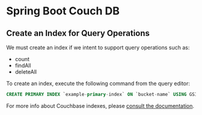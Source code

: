 # Spring Boot Couch DB

## Create an Index for Query Operations

We must create an index if we intent to support query operations such as:
* count
* findAll
* deleteAll

To create an index, execute the following command from the query editor:

```sql
CREATE PRIMARY INDEX `example-primary-index` ON `bucket-name` USING GSI
```

For more info about Couchbase indexes, please [consult the documentation](https://docs.couchbase.com/server/current/n1ql/n1ql-language-reference/createprimaryindex.html).
